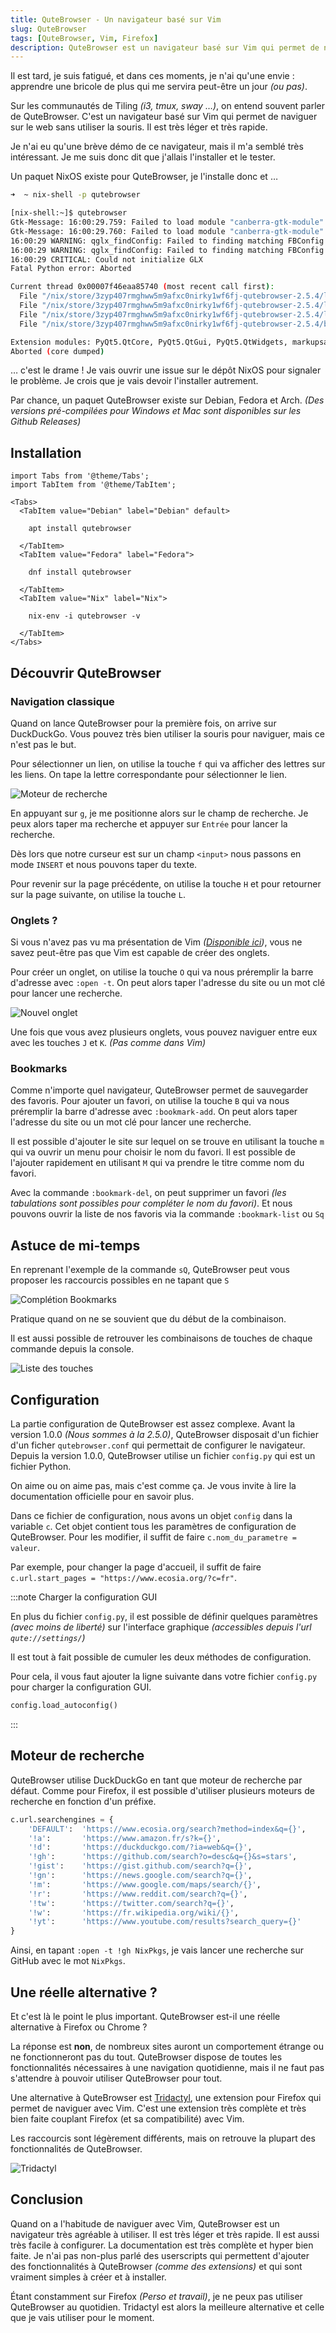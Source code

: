 ```yaml
---
title: QuteBrowser - Un navigateur basé sur Vim
slug: QuteBrowser
tags: [QuteBrowser, Vim, Firefox]
description: QuteBrowser est un navigateur basé sur Vim qui permet de naviguer sur le web sans utiliser la souris (ou presque)
---
```

Il est tard, je suis fatigué, et dans ces moments, je n'ai qu'une envie : apprendre une bricole de plus qui me servira peut-être un jour *(ou pas)*.

Sur les communautés de Tiling *(i3, tmux, sway …)*, on entend souvent parler de QuteBrowser. C'est un navigateur basé sur Vim qui permet de naviguer sur le web sans utiliser la souris. Il est très léger et très rapide.

Je n'ai eu qu'une brève démo de ce navigateur, mais il m'a semblé très intéressant. Je me suis donc dit que j'allais l'installer et le tester.

Un paquet NixOS existe pour QuteBrowser, je l'installe donc et …

```bash
➜  ~ nix-shell -p qutebrowser

[nix-shell:~]$ qutebrowser 
Gtk-Message: 16:00:29.759: Failed to load module "canberra-gtk-module"
Gtk-Message: 16:00:29.760: Failed to load module "canberra-gtk-module"
16:00:29 WARNING: qglx_findConfig: Failed to finding matching FBConfig for QSurfaceFormat(version 2.0, options QFlags<QSurfaceFormat::FormatOption>(), depthBufferSize -1, redBufferSize 1, greenBufferSize 1, blueBufferSize 1, alphaBufferSize -1, stencilBufferSize -1, samples -1, swapBehavior QSurfaceFormat::SingleBuffer, swapInterval 1, colorSpace QSurfaceFormat::DefaultColorSpace, profile  QSurfaceFormat::NoProfile)
16:00:29 WARNING: qglx_findConfig: Failed to finding matching FBConfig for QSurfaceFormat(version 2.0, options QFlags<QSurfaceFormat::FormatOption>(), depthBufferSize -1, redBufferSize 1, greenBufferSize 1, blueBufferSize 1, alphaBufferSize -1, stencilBufferSize -1, samples -1, swapBehavior QSurfaceFormat::SingleBuffer, swapInterval 1, colorSpace QSurfaceFormat::DefaultColorSpace, profile  QSurfaceFormat::NoProfile)
16:00:29 CRITICAL: Could not initialize GLX
Fatal Python error: Aborted

Current thread 0x00007f46eaa85740 (most recent call first):
  File "/nix/store/3zyp407rmghww5m9afxc0nirky1wf6fj-qutebrowser-2.5.4/lib/python3.10/site-packages/qutebrowser/app.py", line 558 in __init__
  File "/nix/store/3zyp407rmghww5m9afxc0nirky1wf6fj-qutebrowser-2.5.4/lib/python3.10/site-packages/qutebrowser/app.py", line 95 in run
  File "/nix/store/3zyp407rmghww5m9afxc0nirky1wf6fj-qutebrowser-2.5.4/lib/python3.10/site-packages/qutebrowser/qutebrowser.py", line 245 in main
  File "/nix/store/3zyp407rmghww5m9afxc0nirky1wf6fj-qutebrowser-2.5.4/bin/.qutebrowser-wrapped", line 34 in <module>

Extension modules: PyQt5.QtCore, PyQt5.QtGui, PyQt5.QtWidgets, markupsafe._speedups, yaml._yaml, PyQt5.QtNetwork, PyQt5.QtQml, PyQt5.QtSql, PyQt5.QtOpenGL, PyQt5.QtDBus, PyQt5.QtPrintSupport, PyQt5.QtWebEngineCore, PyQt5.QtWebChannel, PyQt5.QtWebEngineWidgets, PyQt5.QtWebEngine (total: 15)
Aborted (core dumped)
```

… c'est le drame ! Je vais ouvrir une issue sur le dépôt NixOS pour signaler le problème. Je crois que je vais devoir l'installer autrement.

Par chance, un paquet QuteBrowser existe sur Debian, Fedora et Arch. *(Des versions pré-compilées pour Windows et Mac sont disponibles sur les Github Releases)*

## Installation

```mdx-code-block
import Tabs from '@theme/Tabs';
import TabItem from '@theme/TabItem';

<Tabs>
  <TabItem value="Debian" label="Debian" default>

    apt install qutebrowser

  </TabItem>
  <TabItem value="Fedora" label="Fedora">

    dnf install qutebrowser

  </TabItem>
  <TabItem value="Nix" label="Nix">

    nix-env -i qutebrowser -v

  </TabItem>
</Tabs>
```

## Découvrir QuteBrowser

### Navigation classique

Quand on lance QuteBrowser pour la première fois, on arrive sur DuckDuckGo. Vous pouvez très bien utiliser la souris pour naviguer, mais ce n'est pas le but.

Pour sélectionner un lien, on utilise la touche `f` qui va afficher des lettres sur les liens. On tape la lettre correspondante pour sélectionner le lien.

![Moteur de recherche](/img/QuteBrowser/duckduckgo.png)

En appuyant sur `g`, je me positionne alors sur le champ de recherche. Je peux alors taper ma recherche et appuyer sur `Entrée` pour lancer la recherche.

Dès lors que notre curseur est sur un champ `<input>` nous passons en mode `INSERT` et nous pouvons taper du texte.

Pour revenir sur la page précédente, on utilise la touche `H` et pour retourner sur la page suivante, on utilise la touche `L`.

### Onglets ?

Si vous n'avez pas vu ma présentation de Vim *([Disponible ici](https://vim.avec.une-tasse-de.cafe))*, vous ne savez peut-être pas que Vim est capable de créer des onglets.

Pour créer un onglet, on utilise la touche `O` qui va nous préremplir la barre d'adresse avec `:open -t`. On peut alors taper l'adresse du site ou un mot clé pour lancer une recherche.

![Nouvel onglet](/img/QuteBrowser/newtab.png)

Une fois que vous avez plusieurs onglets, vous pouvez naviguer entre eux avec les touches `J` et `K`. *(Pas comme dans Vim)*

### Bookmarks

Comme n'importe quel navigateur, QuteBrowser permet de sauvegarder des favoris. Pour ajouter un favori, on utilise la touche `B` qui va nous préremplir la barre d'adresse avec `:bookmark-add`. On peut alors taper l'adresse du site ou un mot clé pour lancer une recherche.

Il est possible d'ajouter le site sur lequel on se trouve en utilisant la touche `m` qui va ouvrir un menu pour choisir le nom du favori. Il est possible de l'ajouter rapidement en utilisant `M` qui va prendre le titre comme nom du favori.

Avec la commande `:bookmark-del`, on peut supprimer un favori *(les tabulations sont possibles pour compléter le nom du favori)*. Et nous pouvons ouvrir la liste de nos favoris via la commande `:bookmark-list` ou `Sq`

## Astuce de mi-temps

En reprenant l'exemple de la commande `sQ`, QuteBrowser peut vous proposer les raccourcis possibles en ne tapant que `S`

![Complétion Bookmarks](/img/QuteBrowser/completions.png)

Pratique quand on ne se souvient que du début de la combinaison.

Il est aussi possible de retrouver les combinaisons de touches de chaque commande depuis la console.

![Liste des touches](/img/QuteBrowser/liste-touches.png)

## Configuration

La partie configuration de QuteBrowser est assez complexe. Avant la version 1.0.0 *(Nous sommes à la 2.5.0)*, QuteBrowser disposait d'un fichier d'un ficher `qutebrowser.conf` qui permettait de configurer le navigateur. Depuis la version 1.0.0, QuteBrowser utilise un fichier `config.py` qui est un fichier Python.

On aime ou on aime pas, mais c'est comme ça. Je vous invite à lire la documentation officielle pour en savoir plus.

Dans ce fichier de configuration, nous avons un objet `config` dans la variable `c`. Cet objet contient tous les paramètres de configuration de QuteBrowser. Pour les modifier, il suffit de faire `c.nom_du_parametre = valeur`.

Par exemple, pour changer la page d'accueil, il suffit de faire `c.url.start_pages = "https://www.ecosia.org/?c=fr"`.

:::note Charger la configuration GUI

En plus du fichier `config.py`, il est possible de définir quelques paramètres *(avec moins de liberté)* sur l'interface graphique *(accessibles depuis l'url `qute://settings/`)*

Il est tout à fait possible de cumuler les deux méthodes de configuration.

Pour cela, il vous faut ajouter la ligne suivante dans votre fichier `config.py` pour charger la configuration GUI.

```python
config.load_autoconfig()
```

:::

## Moteur de recherche

QuteBrowser utilise DuckDuckGo en tant que moteur de recherche par défaut. Comme pour Firefox, il est possible d'utiliser plusieurs moteurs de recherche en fonction d'un préfixe.

```python
c.url.searchengines = {
    'DEFAULT':  'https://www.ecosia.org/search?method=index&q={}',
    '!a':       'https://www.amazon.fr/s?k={}',
    '!d':       'https://duckduckgo.com/?ia=web&q={}',
    '!gh':      'https://github.com/search?o=desc&q={}&s=stars',
    '!gist':    'https://gist.github.com/search?q={}',
    '!gn':      'https://news.google.com/search?q={}',
    '!m':       'https://www.google.com/maps/search/{}',
    '!r':       'https://www.reddit.com/search?q={}',
    '!tw':      'https://twitter.com/search?q={}',
    '!w':       'https://fr.wikipedia.org/wiki/{}',
    '!yt':      'https://www.youtube.com/results?search_query={}'
}
```

Ainsi, en tapant `:open -t !gh NixPkgs`, je vais lancer une recherche sur GitHub avec le mot `NixPkgs`.

## Une réelle alternative ?

Et c'est là le point le plus important. QuteBrowser est-il une réelle alternative à Firefox ou Chrome ?

La réponse est **non**, de nombreux sites auront un comportement étrange ou ne fonctionneront pas du tout. QuteBrowser dispose de toutes les fonctionnalités nécessaires à une navigation quotidienne, mais il ne faut pas s'attendre à pouvoir utiliser QuteBrowser pour tout.

Une alternative à QuteBrowser est [Tridactyl](https://addons.mozilla.org/fr/firefox/addon/tridactyl-vim/), une extension pour Firefox qui permet de naviguer avec Vim. C'est une extension très complète et très bien faite couplant Firefox (et sa compatibilité) avec Vim.

Les raccourcis sont légèrement différents, mais on retrouve la plupart des fonctionnalités de QuteBrowser.

![Tridactyl](https://raw.githubusercontent.com/tridactyl/tridactyl/master/doc/AMO_screenshots/trishowcase.gif)

## Conclusion

Quand on a l'habitude de naviguer avec Vim, QuteBrowser est un navigateur très agréable à utiliser. Il est très léger et très rapide. Il est aussi très facile à configurer. La documentation est très complète et hyper bien faite.
Je n'ai pas non-plus parlé des userscripts qui permettent d'ajouter des fonctionnalités à QuteBrowser *(comme des extensions)* et qui sont vraiment simples à créer et à installer.

Étant constamment sur Firefox *(Perso et travail)*, je ne peux pas utiliser QuteBrowser au quotidien. Tridactyl est alors la meilleure alternative et celle que je vais utiliser pour le moment.

